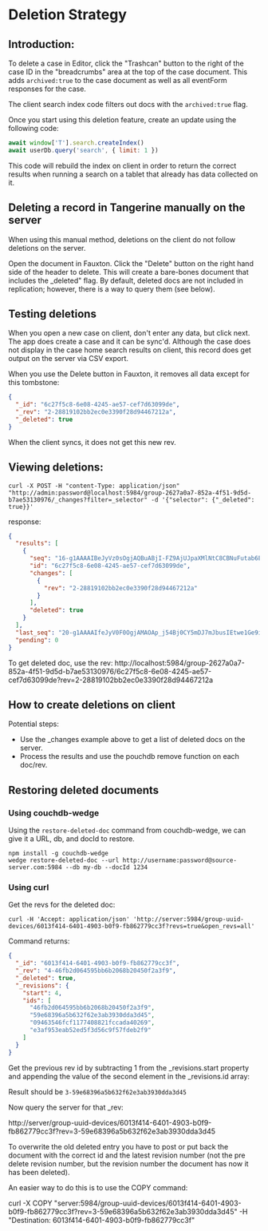 # Deletion Strategy

## Introduction:

To delete a case in Editor, click the "Trashcan" button to the right of the case ID in the "breadcrumbs" area at the top of the case document. This adds `archived:true` to the case document as well as all eventForm responses for the case. 

The client search index code filters out docs with the `archived:true` flag. 

Once you start using this deletion feature, create an update using the following code:

```js
await window['T'].search.createIndex()
await userDb.query('search', { limit: 1 })
```

This code will rebuild the index on client in order to return the correct results when running a search on a tablet that already has data collected on it.

## Deleting a record in Tangerine manually on the server

When using this manual method, deletions on the client do not follow deletions on the server.

Open the document in Fauxton. Click the "Delete" button on the right hand side of the header to delete. This will create a bare-bones document that includes the _deleted" flag. By default, deleted docs are not included in replication; however, there is a way to query them (see below).

## Testing deletions

When you open a new case on client, don't enter any data, but click next. The app does create a case and it can be sync'd. Although the case does not display in the case home search results on client, this record does get output on the server via CSV export. 

When you use the Delete button in Fauxton, it removes all data except for this tombstone:

```json
{
  "_id": "6c27f5c8-6e08-4245-ae57-cef7d63099de",
  "_rev": "2-28819102bb2ec0e3390f28d94467212a",
  "_deleted": true
}
```

When the client syncs, it does not get this new rev.

## Viewing deletions:

```shell
curl -X POST -H "content-Type: application/json" "http://admin:password@localhost:5984/group-2627a0a7-852a-4f51-9d5d-b7ae53130976/_changes?filter=_selector" -d '{"selector": {"_deleted": true}}'
```

response:

```json
{
  "results": [
    {
      "seq": "16-g1AAAAIBeJyVz0sOgjAQBuABjI-FZ9AjUJpaXMlNtC8CBNuFutab6E30JnqTWh4J0UQDm5nkz8yXmRIAplkgYa6NNlIl2mTmcCxd7DPgC2ttkQVsvHfBhIRrgST5Hv6xzpeu8k0reLWgMBacx32FpBK2reDXAltRRGLcV9hVwvlDEDiKKev7hR65ChfXHHLtFIIICzkdpNwa5d4pVDIs0mG3PBrlWSlQK5HCKUJIwuykpUpzreRf4dUItmBe8QYjK50u",
      "id": "6c27f5c8-6e08-4245-ae57-cef7d63099de",
      "changes": [
        {
          "rev": "2-28819102bb2ec0e3390f28d94467212a"
        }
      ],
      "deleted": true
    }
  ],
  "last_seq": "20-g1AAAAIfeJyV0F0OgjAMAOAp_j54Bj0CY5mDJ7mJbusIEtwe1Ge9id5Eb6I3wTFIiBoNvLRJ035pmyOEJqkHaKaNNqBibVKzP-S23OdIzIuiyFKPj3a2MKZ-JDHQz-Yf42Jho1jVQs8JihApRNhWiEthXQt9J_AlwzQkbYVNKZzeBEmCkPG2V-iBjehsk0UujUIx5b5gnZRrpdwahQEnMum2y71SHqWCnBIokmCMAU2PGlSy1Qr-Cs9KcD8ZOiEBSUX09dXsBf6mphA",
  "pending": 0
}

```

To get deleted doc, use the rev:
http://localhost:5984/group-2627a0a7-852a-4f51-9d5d-b7ae53130976/6c27f5c8-6e08-4245-ae57-cef7d63099de?rev=2-28819102bb2ec0e3390f28d94467212a

## How to create deletions on client

Potential steps:
- Use the _changes example above to get a list of deleted docs on the server.
- Process the results and use the pouchdb remove function on each doc/rev.

## Restoring deleted documents

### Using couchdb-wedge
Using the `restore-deleted-doc` command from couchdb-wedge, we can give it a URL, db, and docId to restore.

```
npm install -g couchdb-wedge
wedge restore-deleted-doc --url http://username:password@source-server.com:5984 --db my-db --docId 1234
```

### Using curl
Get the revs for the deleted doc:

```shell
curl -H 'Accept: application/json' 'http://server:5984/group-uuid-devices/6013f414-6401-4903-b0f9-fb862779cc3f?revs=true&open_revs=all'
```

Command returns:


```json
{
  "_id": "6013f414-6401-4903-b0f9-fb862779cc3f",
  "_rev": "4-46fb2d064595bb6b2068b20450f2a3f9",
  "_deleted": true,
  "_revisions": {
    "start": 4,
    "ids": [
      "46fb2d064595bb6b2068b20450f2a3f9",
      "59e68396a5b632f62e3ab3930dda3d45",
      "09463546fcf1177408821fccada40269",
      "e3af953eab52ed5f3d56c9f57fdeb2f9"
    ]
  }
}
```

Get the previous rev id by subtracting 1 from the _revisions.start property and appending the value of the second element in the _revisions.id array:

Result should be `3-59e68396a5b632f62e3ab3930dda3d45`

Now query the server for that _rev:

http://server/group-uuid-devices/6013f414-6401-4903-b0f9-fb862779cc3f?rev=3-59e68396a5b632f62e3ab3930dda3d45

To overwrite the old deleted entry you have to post or put back the document with the correct id and the latest revision number (not the pre delete revision number, but the revision number the document has now it has been deleted).

An easier way to do this is to use the COPY command:

curl -X COPY "server:5984/group-uuid-devices/6013f414-6401-4903-b0f9-fb862779cc3f?rev=3-59e68396a5b632f62e3ab3930dda3d45" -H "Destination: 6013f414-6401-4903-b0f9-fb862779cc3f"
